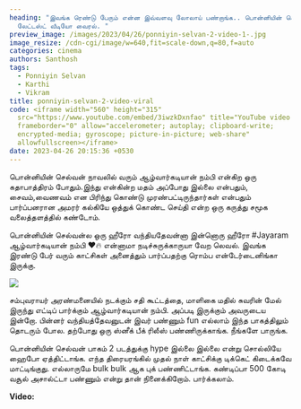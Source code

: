 ```yaml
---
heading: "இவங்க ரெண்டு பேரும் என்ன இவ்வளவு லோலாய் பண்றாங்க.. பொன்னியின் செல்வன்
  லேட்டஸ்ட் வீடியோ வைரல். "
preview_image: /images/2023/04/26/ponniyin-selvan-2-video-1-.jpg
image_resize: /cdn-cgi/image/w=640,fit=scale-down,q=80,f=auto
categories: cinema
authors: Santhosh
tags:
  - Ponniyin Selvan
  - Karthi
  - Vikram
title: ponniyin-selvan-2-video-viral
code: <iframe width="560" height="315"
  src="https://www.youtube.com/embed/3iwzkDxnfao" title="YouTube video player"
  frameborder="0" allow="accelerometer; autoplay; clipboard-write;
  encrypted-media; gyroscope; picture-in-picture; web-share"
  allowfullscreen></iframe>
date: 2023-04-26 20:15:36 +0530
---
```

பொன்னியின் செல்வன் நாவலில் வரும் ஆழ்வார்கடியான் நம்பி என்கிற ஒரு கதாபாத்திரம் போதும்.இந்து என்கின்ற மதம் அப்போது இல்லை என்பதும், சைவம்,வைணவம் என பிரிந்து கொண்டு முரண்பட்டிருந்தார்கள் என்பதும் பார்ப்பனரான அமரர் கல்கியே ஒத்துக் கொண்ட செய்தி என்ற ஒரு கருத்து சமூக வலைத்தளத்தில் கண்டோம். 

பொன்னியின் செல்வன்ல ஒரு ஹீரோ வந்தியதேவன்னா இன்னொரு ஹீரோ #Jayaram
ஆழ்வார்கடியான் நம்பி ❤️🔥
என்னாமா நடிச்சுருக்காருயா வேற லெவல். 
இவங்க இரண்டு பேர் வரும் காட்சிகள் அனைத்தும் பார்ப்பதற்கு ரொம்ப என்டேர்டைனிங்கா இருக்கு.

![](/images/2023/04/26/ponniyin-selvan-2-video-2-.jpg)

சம்புவராயர் அரண்மனையில் நடக்கும் சதி கூட்டத்தை, மாளிகை மதில் சுவரின் மேல் இருந்து எட்டிப் பார்க்கும் ஆழ்வார்கடியான் நம்பி.  அப்படி இருக்கும் அவருடைய இன்றோ. பின்னர் வந்தியத்தேவனுடன் இவர் பண்ணும் fun எல்லாம் இந்த பாகத்திலும் தொடரும் போல. தற்போது ஒரு ஸ்னீக் பீக் ரிலீஸ் பண்ணிருக்காங்க. நீங்களே பாருங்க. 

பொன்னியின் செல்வன் பாகம் 2 படத்துக்கு hype இல்லை இல்லை என்று சொல்லியே ஹைபோ ஏத்திட்டாங்க. எந்த திரையரங்கில் முதல் நாள் காட்சிக்கு டிக்கெட் கிடைக்கவே மாட்டிங்குது. எல்லாருமே bulk bulk ஆக புக் பண்ணிட்டாங்க. கண்டிப்பா 500 கோடி வசூல் அசால்ட்டா பண்ணும் என்று தான் நினைக்கிறோம். பார்க்கலாம். 

**V﻿ideo:**